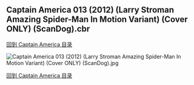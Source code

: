 ## Captain America 013 (2012) (Larry Stroman Amazing Spider-Man In Motion Variant) (Cover ONLY) (ScanDog).cbr


[回到 Captain America 目录](https://github.com/alicewish/markdown/blob/master/series/Captain-America.md)


![Captain America 013 (2012) (Larry Stroman Amazing Spider-Man In Motion Variant) (Cover ONLY) (ScanDog).jpg](https://wx1.sinaimg.cn/large/6a9fdecaly1fr0sjjqr8vj20zk1jhe79.jpg)

[回到 Captain America 目录](https://github.com/alicewish/markdown/blob/master/series/Captain-America.md)

